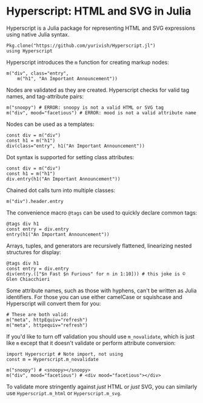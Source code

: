 # Hyperscript: HTML and SVG in Julia


Hyperscript is a Julia package for representing HTML and SVG expressions using native Julia syntax.

```
Pkg.clone("https://github.com/yurivish/Hyperscript.jl")
using Hyperscript
```

Hyperscript introduces the `m` function for creating markup nodes:

```
m("div", class="entry",
    m("h1", "An Important Announcement"))
```

Nodes are validated as they are created. Hyperscript checks for valid tag names, and tag-attribute pairs:

```
m("snoopy") # ERROR: snoopy is not a valid HTML or SVG tag
m("div", mood="facetious") # ERROR: mood is not a valid attribute name
```

Nodes can be used as a templates:

```
const div = m("div")
const h1 = m("h1")
div(class="entry", h1("An Important Announcement"))
```

Dot syntax is supported for setting class attributes:

```
const div = m("div")
const h1 = m("h1")
div.entry(h1("An Important Announcement"))
```

Chained dot calls turn into multiple classes:

```
m("div").header.entry
```


The convenience macro `@tags` can be used to quickly declare common tags:

```
@tags div h1
const entry = div.entry
entry(h1("An Important Announcement"))
```

Arrays, tuples, and generators are recursively flattened, linearizing nested structures for display:

```
@tags div h1
const entry = div.entry
div(entry.(["$n Fast $n Furious" for n in 1:10])) # this joke is © Glen Chiacchieri
```

Some attribute names, such as those with hyphens, can't be written as Julia identifiers. For those you can use either camelCase or squishcase and Hyperscript will convert them for you:

```
# These are both valid:
m("meta", httpEquiv="refresh")
m("meta", httpequiv="refresh")
```

If you'd like to turn off validation you should use `m_novalidate`, which is just like `m` except that it doesn't validate or perform attribute conversion:

```
import Hyperscript # Note import, not using
const m = Hyperscript.m_novalidate

m("snoopy") # <snoopy></snoopy>
m("div", mood="facetious") # <div mood="facetious"></div>
```


To validate more stringently against _just_ HTML or _just_ SVG, you can similarly use `Hyperscript.m_html` or `Hyperscript.m_svg`.
